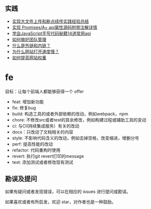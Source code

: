 
## 实践

- [实现大文件上传和断点续传实践经验总结](https://github.com/webVueBlog/file-breakpoint-continue)
- [实现 Promises/A+ api属性源码附带注解详情](https://github.com/webVueBlog/promise)
- [学会JavaScript手写代码秘籍14道常用api](https://github.com/webVueBlog/fe/issues/3)
- [如何做好团队管理](https://github.com/webVueBlog/fe/issues/4)
- [什么是外链和内链？](https://github.com/webVueBlog/fe/issues/5)
- [为什么网站打开速度慢？](https://github.com/webVueBlog/fe/issues/6)
- [如何提高网站权重](https://github.com/webVueBlog/fe/issues/7)

# fe

目标：让每个前端人都能够获得一个 offer

- feat: 增加新功能
- fix: 修复bug
- build: 构造工具的或者外部依赖的改动，例如webpack，npm
- chore: 不修改src或者test的其余修改，例如构建过程或辅助工具的变动
- ci: 与CI(持续集成服务）有关的改动
- docs：只改动了文档相关的内容
- style: 不影响代码含义的改动，例如去掉空格，改变缩进，增删分号
- perf: 提高性能的改动
- refactor: 代码重构时使用
- revert: 执行git revert打印的message
- test: 添加测试或者修改现有测试


## 勘误及提问

如果有疑问或者发现错误，可以在相应的 issues 进行提问或勘误。

如果喜欢或者有所启发，欢迎 star，对作者也是一种鼓励。
